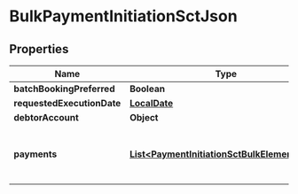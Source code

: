 
# BulkPaymentInitiationSctJson

## Properties
Name | Type | Description | Notes
------------ | ------------- | ------------- | -------------
**batchBookingPreferred** | **Boolean** |  |  [optional]
**requestedExecutionDate** | [**LocalDate**](LocalDate.md) |  |  [optional]
**debtorAccount** | **Object** |  | 
**payments** | [**List&lt;PaymentInitiationSctBulkElementJson&gt;**](PaymentInitiationSctBulkElementJson.md) | A list of JSON bodies for SCT payments. | 




